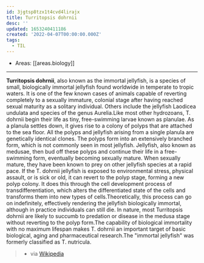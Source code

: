```yaml
---
id: 3jgtsp8tzx1t4cvd4lirajx
title: Turritopsis dohrnii
desc: ''
updated: 1653240411186
created: '2022-04-07T00:00:00.000Z'
tags:
  - TIL
---
```


- Areas: [[areas.biology]]

---

**Turritopsis dohrnii**, also known as the immortal jellyfish, is a species of small, biologically immortal jellyfish found worldwide in temperate to tropic waters. It is one of the few known cases of animals capable of reverting completely to a sexually immature, colonial stage after having reached sexual maturity as a solitary individual. Others include the jellyfish Laodicea undulata and species of the genus Aurelia.Like most other hydrozoans, T. dohrnii begin their life as tiny, free-swimming larvae known as planulae. As a planula settles down, it gives rise to a colony of polyps that are attached to the sea floor. All the polyps and jellyfish arising from a single planula are genetically identical clones. The polyps form into an extensively branched form, which is not commonly seen in most jellyfish. Jellyfish, also known as medusae, then bud off these polyps and continue their life in a free-swimming form, eventually becoming sexually mature. When sexually mature, they have been known to prey on other jellyfish species at a rapid pace. If the T. dohrnii jellyfish is exposed to environmental stress, physical assault, or is sick or old, it can revert to the polyp stage, forming a new polyp colony. It does this through the cell development process of transdifferentiation, which alters the differentiated state of the cells and transforms them into new types of cells.Theoretically, this process can go on indefinitely, effectively rendering the jellyfish biologically immortal, although in practice individuals can still die. In nature, most Turritopsis dohrnii are likely to succumb to predation or disease in the medusa stage without reverting to the polyp form.The capability of biological immortality with no maximum lifespan makes T. dohrnii an important target of basic biological, aging and pharmaceutical research.The "immortal jellyfish" was formerly classified as T. nutricula.

> - via [Wikipedia](https://en.wikipedia.org/wiki/Turritopsis%20dohrnii)
